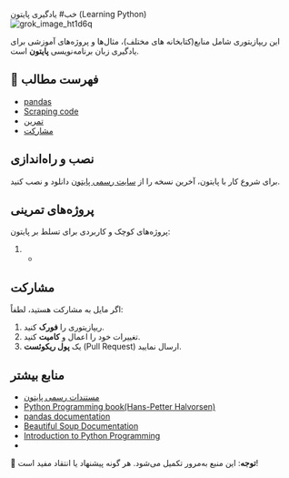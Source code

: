 خب# یادگیری پایتون (Learning Python)  
![grok_image_ht1d6q](https://github.com/user-attachments/assets/68a74f1e-5267-4b6a-af85-6a22c0dbf954)



این ریپازیتوری شامل منابع(کتابخانه های مختلف)، مثال‌ها و پروژه‌های آموزشی برای یادگیری زبان برنامه‌نویسی **پایتون** است.  

## 🚀 فهرست مطالب  
- [pandas](https://github.com/PayamFekri/LPY-inFarsi-Learn-Python-In-Farsi-/tree/main/pandas)  
- [Scraping code](https://github.com/PayamFekri/LPY-inFarsi-Learn-Python-In-Farsi-/tree/main/scrapingCode)  
- [تمرین](https://github.com/PayamFekri/LPY-inFarsi-Learn-Python-In-Farsi-/tree/main/Practice)
- [مشارکت](https://github.com/PayamFekri/LPY-inFarsi-Learn-Python-In-Farsi-?tab=readme-ov-file#%D9%85%D8%B4%D8%A7%D8%B1%DA%A9%D8%AA)

## نصب و راه‌اندازی  
برای شروع کار با پایتون، آخرین نسخه را از [سایت رسمی پایتون](https://www.python.org/downloads/) دانلود و نصب کنید.

## پروژه‌های تمرینی  
پروژه‌های کوچک و کاربردی برای تسلط بر پایتون:  
1. - 

## مشارکت  
اگر مایل به مشارکت هستید، لطفاً:  
1. ریپازیتوری را **فورک** کنید.  
2. تغییرات خود را اعمال و **کامیت** کنید.  
3. یک **پول ریکوئست** (Pull Request) ارسال نمایید.  

## منابع بیشتر  
- [مستندات رسمی پایتون](https://docs.python.org/3/)  
- [Python Programming book(Hans-Petter Halvorsen) ](https://www.halvorsen.blog/documents/programming/python/resources/Python%20Programming.pdf)
- [pandas documentation](https://pandas.pydata.org/docs/)
- [Beautiful Soup Documentation](https://www.crummy.com/software/BeautifulSoup/bs4/doc/)
- [Introduction to Python Programming](https://assets.openstax.org/oscms-prodcms/media/documents/Introduction_to_Python_Programming_-_WEB.pdf)
- 
📌 **توجه**: این منبع به‌مرور تکمیل می‌شود. هر گونه پیشنهاد یا انتقاد مفید است!

